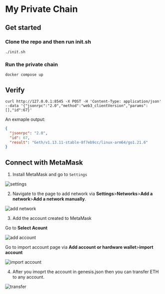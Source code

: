 # My Private Chain

## Get started

### Clone the repo and then run init.sh

```
./init.sh
```

### Run the private chain

```
docker compose up
```

## Verify

```
curl http://127.0.0.1:8545 -X POST -H 'Content-Type: application/json' --data '{"jsonrpc":"2.0","method":"web3_clientVersion","params":[],"id":67}'
```

An exmaple output:

```json
{
  "jsonrpc": "2.0",
  "id": 67,
  "result": "Geth/v1.13.11-stable-8f7eb9cc/linux-arm64/go1.21.6"
}
```

## Connect with MetaMask

1. Install MetaMask and go to `Settings`

![settings](media/metamask-settings.png)

2. Navigate to the page to add network via **Settings**>**Networks**>**Add a network**>**Add a network manually**.

![add network](media/metamask-add-network.png)

3. Add the account created to MetaMask

Go to **Select Acount**

![add account](media/metamask-add-account.png)

Go to import account page via **Add account or hardware wallet**>**import account**

![import account](media/metamask-import-account.png)

4. After you imoprt the account in genesis.json then you can transfer ETH to any account.

![transfer](media/meta-mask-transfer.png)
